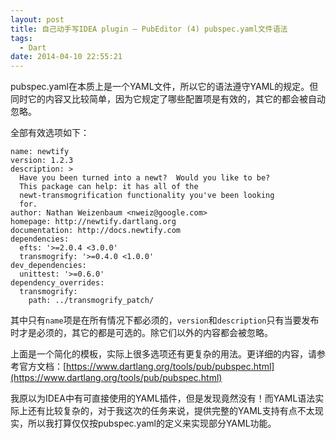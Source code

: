 ```yaml
---
layout: post
title: 自己动手写IDEA plugin – PubEditor (4) pubspec.yaml文件语法
tags:
  - Dart
date: 2014-04-10 22:55:21
---
```


pubspec.yaml在本质上是一个YAML文件，所以它的语法遵守YAML的规定。但同时它的内容又比较简单，因为它规定了哪些配置项是有效的，其它的都会被自动忽略。

全部有效选项如下：

    name: newtify
    version: 1.2.3
    description: >
      Have you been turned into a newt?  Would you like to be?
      This package can help: it has all of the
      newt-transmogrification functionality you've been looking
      for.
    author: Nathan Weizenbaum <nweiz@google.com>
    homepage: http://newtify.dartlang.org
    documentation: http://docs.newtify.com
    dependencies:
      efts: '>=2.0.4 <3.0.0'
      transmogrify: '>=0.4.0 <1.0.0'
    dev_dependencies:
      unittest: '>=0.6.0'
    dependency_overrides:
      transmogrify:
        path: ../transmogrify_patch/

其中只有`name`项是在所有情况下都必须的，`version`和`description`只有当要发布时才是必须的，其它的都是可选的。除它们以外的内容都会被忽略。

上面是一个简化的模板，实际上很多选项还有更复杂的用法。更详细的内容，请参考官方文档：[https://www.dartlang.org/tools/pub/pubspec.html](https://www.dartlang.org/tools/pub/pubspec.html)

我原以为IDEA中有可直接使用的YAML插件，但是发现竟然没有！而YAML语法实际上还有比较复杂的，对于我这次的任务来说，提供完整的YAML支持有点不太现实，所以我打算仅仅按pubspec.yaml的定义来实现部分YAML功能。